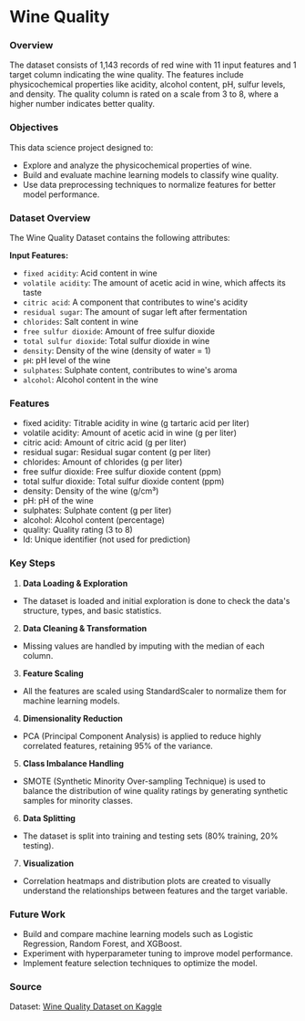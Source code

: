 # Wine Quality 

### Overview

The dataset consists of 1,143 records of red wine with 11 input features and 1 target column indicating the wine quality. The features include physicochemical properties like acidity, alcohol content, pH, sulfur levels, and density. The quality column is rated on a scale from 3 to 8, where a higher number indicates better quality.

### Objectives 

This data science project designed to:

- Explore and analyze the physicochemical properties of wine.
- Build and evaluate machine learning models to classify wine quality.
- Use data preprocessing techniques to normalize features for better model performance.

### Dataset Overview

The Wine Quality Dataset contains the following attributes:

**Input Features:**
- `fixed acidity`: Acid content in wine
- `volatile acidity`: The amount of acetic acid in wine, which affects its taste
- `citric acid`: A component that contributes to wine's acidity
- `residual sugar`: The amount of sugar left after fermentation
- `chlorides`: Salt content in wine
- `free sulfur dioxide`: Amount of free sulfur dioxide
- `total sulfur dioxide`: Total sulfur dioxide in wine
- `density`: Density of the wine (density of water = 1)
- `pH`: pH level of the wine
- `sulphates`: Sulphate content, contributes to wine's aroma
- `alcohol`: Alcohol content in the wine

### Features

- fixed acidity: Titrable acidity in wine (g tartaric acid per liter)
- volatile acidity: Amount of acetic acid in wine (g per liter)
- citric acid: Amount of citric acid (g per liter)
- residual sugar: Residual sugar content (g per liter)
- chlorides: Amount of chlorides (g per liter)
- free sulfur dioxide: Free sulfur dioxide content (ppm)
- total sulfur dioxide: Total sulfur dioxide content (ppm)
- density: Density of the wine (g/cm³)
- pH: pH of the wine
- sulphates: Sulphate content (g per liter)
- alcohol: Alcohol content (percentage)
- quality: Quality rating (3 to 8)
- Id: Unique identifier (not used for prediction)

### Key Steps

1. **Data Loading & Exploration**
- The dataset is loaded and initial exploration is done to check the data's structure, types, and basic statistics.

2. **Data Cleaning & Transformation**
- Missing values are handled by imputing with the median of each column.

3. **Feature Scaling**
- All the features are scaled using StandardScaler to normalize them for machine learning models.

4. **Dimensionality Reduction**
- PCA (Principal Component Analysis) is applied to reduce highly correlated features, retaining 95% of the variance.

5. **Class Imbalance Handling**
- SMOTE (Synthetic Minority Over-sampling Technique) is used to balance the distribution of wine quality ratings by generating synthetic samples for minority classes.

6. **Data Splitting**
- The dataset is split into training and testing sets (80% training, 20% testing).

7. **Visualization**
- Correlation heatmaps and distribution plots are created to visually understand the relationships between features and the target variable.

### Future Work

- Build and compare machine learning models such as Logistic Regression, Random Forest, and XGBoost.
- Experiment with hyperparameter tuning to improve model performance.
- Implement feature selection techniques to optimize the model.

### Source

Dataset: [Wine Quality Dataset on Kaggle](https://www.kaggle.com/datasets/yasserh/wine-quality-dataset)
